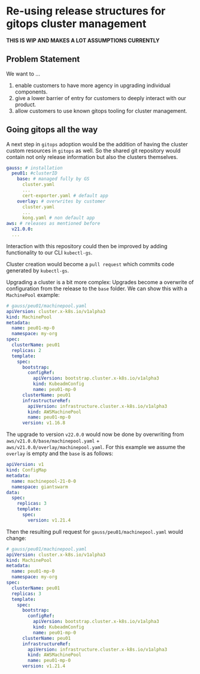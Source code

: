 # Re-using release structures for gitops cluster management

**THIS IS WIP AND MAKES A LOT ASSUMPTIONS CURRENTLY**

## Problem Statement

We want to ...
1. enable customers to have more agency in upgrading individual components.
2. give a lower barrier of entry for customers to deeply interact with our product.
3. allow customers to use known gitops tooling for cluster management.

## Going gitops all the way

A next step in `gitops` adoption would be the addition of having the cluster custom resources in `gitops` as well.
So the shared git repository would contain not only release information but also the clusters themselves.

```yaml
gauss: # installation
  peu01: #clusterID
    base: # managed fully by GS
      cluster.yaml
      ...
      cert-exporter.yaml # default app
    overlay: # overwrites by customer
      cluster.yaml
      ...
      kong.yaml # non default app
aws: # releases as mentioned before
  v21.0.0:
  ...
```

Interaction with this repository could then be improved by adding functionality to our CLI `kubectl-gs`.

Cluster creation would become a `pull request` which commits code generated by `kubectl-gs`.

Upgrading a cluster is a bit more complex: Upgrades become a overwrite of configuration from the release to the `base` folder.
We can show this with a `MachinePool` example:
```yaml
# gauss/peu01/machinepool.yaml
apiVersion: cluster.x-k8s.io/v1alpha3
kind: MachinePool
metadata:
  name: peu01-mp-0
  namespace: my-org
spec:
  clusterName: peu01
  replicas: 2
  template:
    spec:
      bootstrap:
        configRef:
          apiVersion: bootstrap.cluster.x-k8s.io/v1alpha3
          kind: KubeadmConfig
          name: peu01-mp-0
      clusterName: peu01
      infrastructureRef:
        apiVersion: infrastructure.cluster.x-k8s.io/v1alpha3
        kind: AWSMachinePool
        name: peu01-mp-0
      version: v1.16.8
```
The upgrade to version `v22.0.0` would now be done by overwriting from `aws/v21.0.0/base/machinepool.yaml` + `aws/v21.0.0/overlay/machinepool.yaml`.
For this example we assume the `overlay` is empty and the `base` is as follows:
```yaml
apiVersion: v1
kind: ConfigMap
metadata:
  name: machinepool-21-0-0
  namespace: giantswarm
data:
  spec:
    replicas: 3
    template:
      spec:
        version: v1.21.4
```
Then the resulting pull request for `gauss/peu01/machinepool.yaml` would change:
```yaml
# gauss/peu01/machinepool.yaml
apiVersion: cluster.x-k8s.io/v1alpha3
kind: MachinePool
metadata:
  name: peu01-mp-0
  namespace: my-org
spec:
  clusterName: peu01
  replicas: 3
  template:
    spec:
      bootstrap:
        configRef:
          apiVersion: bootstrap.cluster.x-k8s.io/v1alpha3
          kind: KubeadmConfig
          name: peu01-mp-0
      clusterName: peu01
      infrastructureRef:
        apiVersion: infrastructure.cluster.x-k8s.io/v1alpha3
        kind: AWSMachinePool
        name: peu01-mp-0
      version: v1.21.4
```
